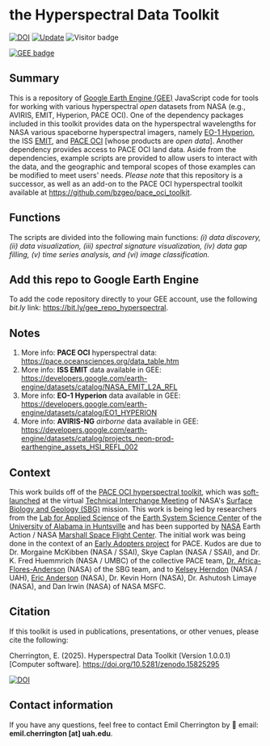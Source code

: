 # the Hyperspectral Data Toolkit

[![DOI](https://zenodo.org/badge/DOI/10.5281/zenodo.15825295.svg)](https://doi.org/10.5281/zenodo.15825295)
[![Update](https://img.shields.io/github/last-commit/bzgeo/hyperspectral_toolkit?label=repo%20last%20updated&style=flat-square)](https://github.com/BzGEO/hyperspectral_toolkit/tree/main)
![Visitor badge](https://visitor-badge.laobi.icu/badge?page_id=bzgeo.hyperspectral_toolkit)

[![GEE badge](https://img.shields.io/badge/Google%20Earth%20Engine-4285F4.svg?style=for-the-badge&logo=Google-Earth-Engine&logoColor=white)](https://bit.ly/gee_repo_hyperspectral)

## Summary
This is a repository of [Google Earth Engine (GEE)](https://code.earthengine.google.com) JavaScript code for tools for working with various hyperspectral *open* datasets from NASA (e.g., AVIRIS, EMIT, Hyperion, PACE OCI). One of the dependency packages included in this toolkit provides data on the hyperspectral wavelengths for NASA various spaceborne hyperspectral imagers, namely [EO-1 Hyperion](https://developers.google.com/earth-engine/datasets/catalog/EO1_HYPERION), the ISS [EMIT](https://developers.google.com/earth-engine/datasets/catalog/NASA_EMIT_L2A_RFL), and [PACE OCI](https://pace.oceansciences.org/oci.htm) [whose products are *open data*]. Another dependency provides access to PACE OCI land data. Aside from the dependencies, example scripts are provided to allow users to interact with the data, and the geographic and temporal scopes of those examples can be modified to meet users' needs. *Please note* that this repository is a successor, as well as an add-on to the PACE OCI hyperspectral toolkit available at https://github.com/bzgeo/pace_oci_toolkit.

## Functions
The scripts are divided into the following main functions: *(i) data discovery, (ii) data visualization, (iii) spectral signature visualization, (iv) data gap filling, (v) time series analysis, and (vi) image classification.*

## Add this repo to Google Earth Engine
To add the code repository directly to your GEE account, use the following *bit.ly* link: https://bit.ly/gee_repo_hyperspectral.

## Notes
1. More info: **PACE OCI** hyperspectral data: https://pace.oceansciences.org/data_table.htm
2. More info: **ISS EMIT** data available in GEE: https://developers.google.com/earth-engine/datasets/catalog/NASA_EMIT_L2A_RFL
3. More info: **EO-1 Hyperion** data available in GEE: https://developers.google.com/earth-engine/datasets/catalog/EO1_HYPERION
4. More info: **AVIRIS-NG** *airborne* data available in GEE: https://developers.google.com/earth-engine/datasets/catalog/projects_neon-prod-earthengine_assets_HSI_REFL_002

## Context
This work builds off of the [PACE OCI hyperspectral toolkit](https://github.com/bzgeo/pace_oci_toolkit), which was [soft-launched](https://bit.ly/sbg_tim_2025_pace_tk) at the virtual [Technical Interchange Meeting](https://sbg.jpl.nasa.gov/news-events/sbg-sa-tim-2025) of NASA's [Surface Biology and Geology (SBG)](https://sbg.jpl.nasa.gov/) mission. This work is being led by researchers from the [Lab for Applied Science](https://www.uah.edu/essc/laboratory-for-applied-science) of the [Earth System Science Center](https://www.uah.edu/essc) of the [University of Alabama in Huntsville](https://www.uah.edu/) and has been supported by [NASA](https://www.nasa.gov) Earth Action / NASA [Marshall Space Flight Center](https://www.nasa.gov/marshall/). The initial work was being done in the context of an [Early Adopters project](https://pace.oceansciences.org/people_ea.htm?id=127) for PACE. Kudos are due to Dr. Morgaine McKibben (NASA / SSAI), Skye Caplan (NASA / SSAI), and Dr. K. Fred Huemmrich (NASA / UMBC) of the collective PACE team, [Dr. Africa-Flores-Anderson](https://github.com/africaf) (NASA) of the SBG team, and to [Kelsey Herndon](https://github.com/herndk1) (NASA / UAH), [Eric Anderson](https://github.com/andersoner) (NASA), Dr. Kevin Horn (NASA), Dr. Ashutosh Limaye (NASA), and Dan Irwin (NASA) of NASA MSFC.

## Citation

If this toolkit is used in publications, presentations, or other venues, please cite the following:

Cherrington, E. (2025). Hyperspectral Data Toolkit (Version 1.0.0.1) [Computer software]. https://doi.org/10.5281/zenodo.15825295

[![DOI](https://zenodo.org/badge/DOI/10.5281/zenodo.15825295.svg)](https://doi.org/10.5281/zenodo.15825295)

## Contact information

If you have any questions, feel free to contact Emil Cherrington by :envelope_with_arrow: email: **emil.cherrington [at] uah.edu**.
